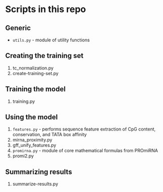 # Scripts in this repo

## Generic
- `utils.py` - module of utility functions

## Creating the training set
1. tc_normalization.py
2. create-training-set.py

## Training the model
1. training.py

## Using the model
1. `features.py` - performs sequence feature extraction of CpG content, conservation, and TATA box affinity
2. mirna_proximity.py
3. gff_unify_features.py
4. `promirna.py` - module of core mathematical formulas from PROmiRNA
5. promi2.py

## Summarizing results
1. summarize-results.py
